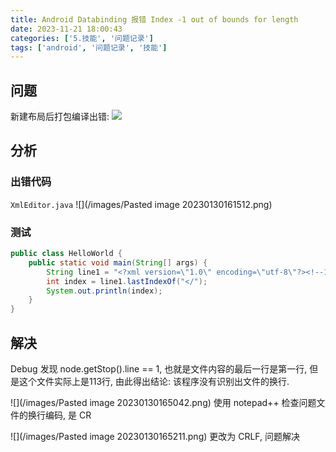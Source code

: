 ```yaml
---
title: Android Databinding 报错 Index -1 out of bounds for length
date: 2023-11-21 18:00:43
categories: ['5.技能', '问题记录']
tags: ['android', '问题记录', '技能']
---
```

  
  
## 问题

新建布局后打包编译出错:
![](/images/abf0554391db58ba13e6b783dd284f9.jpg)
  
  
## 分析

  
  
### 出错代码

`XmlEditor.java`
![](/images/Pasted image 20230130161512.png)
  
  
### 测试

```java
public class HelloWorld {
    public static void main(String[] args) {
        String line1 = "<?xml version=\"1.0\" encoding=\"utf-8\"?><!--15710579216-->";
        int index = line1.lastIndexOf("</");
        System.out.println(index);
    }
}
```
  
  
## 解决

Debug 发现 node.getStop().line == 1, 也就是文件内容的最后一行是第一行, 但是这个文件实际上是113行, 由此得出结论: 该程序没有识别出文件的换行.

![](/images/Pasted image 20230130165042.png)
使用 notepad++ 检查问题文件的换行编码, 是 CR

![](/images/Pasted image 20230130165211.png)
更改为 CRLF, 问题解决
